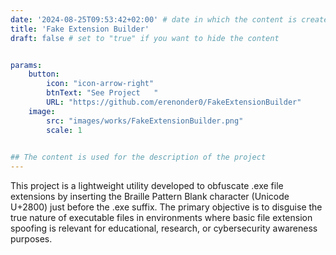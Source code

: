 ```yaml
---
date: '2024-08-25T09:53:42+02:00' # date in which the content is created - defaults to "today"
title: 'Fake Extension Builder'
draft: false # set to "true" if you want to hide the content 


params:
    button:
        icon: "icon-arrow-right"
        btnText: "See Project   "
        URL: "https://github.com/erenonder0/FakeExtensionBuilder"
    image:
        src: "images/works/FakeExtensionBuilder.png"
        scale: 1
    

## The content is used for the description of the project
---
```

This project is a lightweight utility developed to obfuscate <span class="inline-code">.exe</span> file extensions by inserting the Braille Pattern Blank character (Unicode U+2800) just before the  <span class="inline-code">.exe</span> suffix. The primary objective is to disguise the true nature of executable files in environments where basic file extension spoofing is relevant for educational, research, or cybersecurity awareness purposes.
